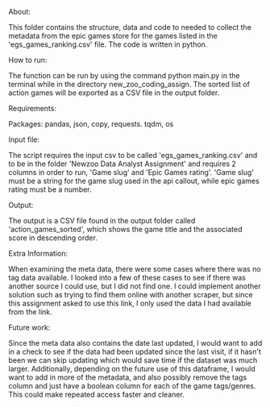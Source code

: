 About:

This folder contains the structure, data and code to needed to collect the metadata from the epic games store for the games listed in the 'egs_games_ranking.csv' file. The code is written in python.

How to run:

The function can be run by using the command python main.py in the terminal while in the directory new_zoo_coding_assign. The sorted list of action games will be exported as a CSV file in the output folder.

Requirements:

Packages:
pandas, json, copy, requests. tqdm, os

Input file:

The script requires the input csv to be called 'egs_games_ranking.csv' and to be in the folder 'Newzoo Data Analyst Assignment' and requires 2 columns in order to run, 'Game slug' and 'Epic Games rating'. 'Game slug' must be a string for the game slug used in the api callout, while epic games rating must be a number.

Output:

The output is a CSV file found in the output folder called 'action_games_sorted', which shows the game title and the associated score in descending order.

Extra Information:

When examining the meta data, there were some cases where there was no tag data available. I looked into a few of these cases to see if there was another source I could use, but I did not find one. I could implement another solution such as trying to find them online with another scraper, but since this assignment asked to use this link, I only used the data I had available from the link.

Future work:

Since the meta data also contains the date last updated, I would want to add in a check to see if the data had been updated since the last visit, if it hasn't been we can skip updating which would save time if the dataset was much larger.  Additionally, depending on the future use of this dataframe, I would want to add in more of the metadata, and also possibly remove the tags column and just have a boolean column for each of the game tags/genres. This could make repeated access faster and cleaner.
